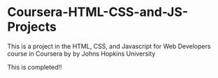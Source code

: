 # Coursera-HTML-CSS-and-JS-Projects
This is a project in the HTML, CSS, and Javascript for Web Developers course in Coursera by by Johns Hopkins University

This is completed!!
